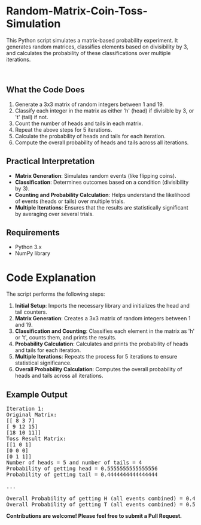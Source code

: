 # Random-Matrix-Coin-Toss-Simulation
<p> This Python script simulates a matrix-based probability experiment. It generates random matrices, classifies elements based on divisibility by 3, and calculates the probability of these classifications over multiple iterations.</p>
<br> 


## What the Code Does

1. Generate a 3x3 matrix of random integers between 1 and 19.
2. Classify each integer in the matrix as either 'h' (head) if divisible by 3, or 't' (tail) if not.
3. Count the number of heads and tails in each matrix.
4. Repeat the above steps for 5 iterations.
5. Calculate the probability of heads and tails for each iteration.
6. Compute the overall probability of heads and tails across all iterations.

## Practical Interpretation

- **Matrix Generation**: Simulates random events (like flipping coins).
- **Classification**: Determines outcomes based on a condition (divisibility by 3).
- **Counting and Probability Calculation**: Helps understand the likelihood of events (heads or tails) over multiple trials.
- **Multiple Iterations**: Ensures that the results are statistically significant by averaging over several trials.

## Requirements

- Python 3.x
- NumPy library
# Code Explanation

The script performs the following steps:

1. **Initial Setup**: Imports the necessary library and initializes the head and tail counters.
2. **Matrix Generation**: Creates a 3x3 matrix of random integers between 1 and 19.
3. **Classification and Counting**: Classifies each element in the matrix as 'h' or 't', counts them, and prints the results.
4. **Probability Calculation**: Calculates and prints the probability of heads and tails for each iteration.
5. **Multiple Iterations**: Repeats the process for 5 iterations to ensure statistical significance.
6. **Overall Probability Calculation**: Computes the overall probability of heads and tails across all iterations.

## Example Output
<pre>
Iteration 1:
Original Matrix:
[[ 8 3 7]
[ 9 12 15]
[18 10 11]]
Toss Result Matrix:
[[1 0 1]
[0 0 0]
[0 1 1]]
Number of heads = 5 and number of tails = 4
Probability of getting head = 0.5555555555555556
Probability of getting tail = 0.4444444444444444

...

Overall Probability of getting H (all events combined) = 0.4888888888888889
Overall Probability of getting T (all events combined) = 0.5111111111111111
</pre>
<b>Contributions are welcome! Please feel free to submit a Pull Request.</b> 

